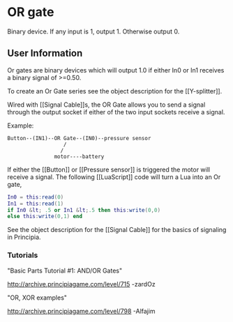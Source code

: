 # OR gate
Binary device. If any input is 1, output 1. Otherwise output 0.

## User Information
Or gates are binary devices which will output 1.0 if either In0 or In1 receives a binary signal of >=0.50.

To create an Or Gate series see the object description for the [[Y-splitter]].

Wired with [[Signal Cable]]s, the OR Gate allows you to send a signal through the output socket if either of the two input sockets receive a signal.

Example:

```
Button--(IN1)--OR Gate--(IN0)--pressure sensor
                  /
                 /
               motor----battery
```

If either the [[Button]] or [[Pressure sensor]] is triggered the motor will receive a signal.
The following [[LuaScript]] code will turn a Lua into an Or gate,

```lua
In0 = this:read(0)
In1 = this:read(1)
if In0 &lt; .5 or In1 &lt;.5 then this:write(0,0)
else this:write(0,1) end
```
See the object description for the [[Signal Cable]] for the basics of signaling in Principia.

### Tutorials
"Basic Parts Tutorial #1: AND/OR Gates"

http://archive.principiagame.com/level/715 -zardOz

"OR, XOR examples"

http://archive.principiagame.com/level/798 -Alfajim